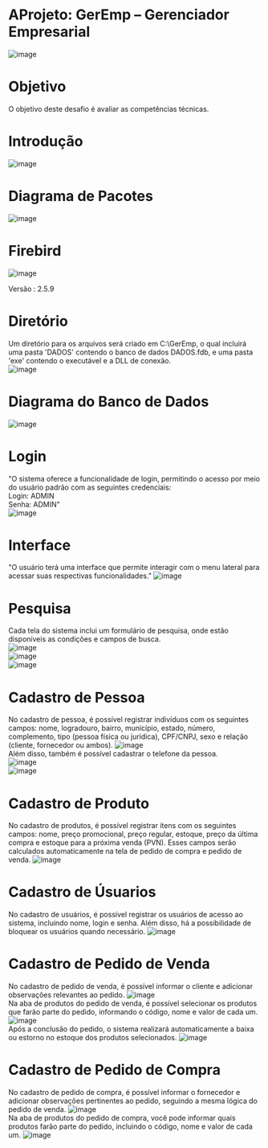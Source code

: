 AProjeto: GerEmp – Gerenciador Empresarial
===================
![image](https://github.com/lucasdefreitasroberto/GerEmp-Gerenciador-Empresarial/assets/68399974/d95826f7-4d05-4145-8a27-b64c4a2809d2)

# Objetivo
O objetivo deste desafio é avaliar as competências técnicas.

# Introdução
![image](https://github.com/lucasdefreitasroberto/GerEmp-Gerenciador-Empresarial/assets/68399974/8be63be9-a255-4c2e-99d4-d4649d218179)

#  Diagrama de Pacotes
![image](https://github.com/lucasdefreitasroberto/GerEmp-Gerenciador-Empresarial/assets/68399974/edeff5f5-b310-425c-992b-5a98eafe8771)

#  Firebird 
![image](https://github.com/lucasdefreitasroberto/GerEmp-Gerenciador-Empresarial/assets/68399974/5e687298-e7a2-4518-a682-68b1c1541c12)

   Versão : 2.5.9
<br>

#  Diretório
Um diretório para os arquivos será criado em C:\GerEmp, o qual incluirá uma pasta 'DADOS' contendo o banco de dados DADOS.fdb, e uma pasta 'exe' contendo o executável e a DLL de conexão.
<br>![image](https://github.com/lucasdefreitasroberto/GerEmp-Gerenciador-Empresarial/assets/68399974/c1e8415e-e149-4db3-b4ae-07dff799600e)
<br>

#  Diagrama do Banco de Dados
![image](https://github.com/lucasdefreitasroberto/GerEmp-Gerenciador-Empresarial/assets/68399974/d439e580-3859-4df4-b888-94d37c052cce)
<br>

#  Login
"O sistema oferece a funcionalidade de login, permitindo o acesso por meio do usuário padrão com as seguintes credenciais:
<br>
Login: ADMIN
<br>
Senha: ADMIN"
<br>
![image](https://github.com/lucasdefreitasroberto/GerEmp-Gerenciador-Empresarial/assets/68399974/4add352e-9962-4df8-a263-e560dcf90a17)


#  Interface
"O usuário terá uma interface que permite interagir com o menu lateral para acessar suas respectivas funcionalidades."
![image](https://github.com/lucasdefreitasroberto/GerEmp-Gerenciador-Empresarial/assets/68399974/a316c805-0dc4-4729-a188-51a0a6f20a5e)


#  Pesquisa
Cada tela do sistema inclui um formulário de pesquisa, onde estão disponíveis as condições e campos de busca.
<br>
![image](https://github.com/lucasdefreitasroberto/GerEmp-Gerenciador-Empresarial/assets/68399974/c2bcf1db-b177-4f39-a51a-3235cc09a17c)
<br>
![image](https://github.com/lucasdefreitasroberto/GerEmp-Gerenciador-Empresarial/assets/68399974/7d487192-4f1c-4b87-824e-f1159d80cd64)
<br>
![image](https://github.com/lucasdefreitasroberto/GerEmp-Gerenciador-Empresarial/assets/68399974/9052248d-374e-46e0-9011-9466c0e18531)
<br>

#  Cadastro de Pessoa
No cadastro de pessoa, é possível registrar indivíduos com os seguintes campos: nome, logradouro, bairro, município, estado, número, complemento, tipo (pessoa física ou jurídica), CPF/CNPJ, sexo e relação (cliente, fornecedor ou ambos).
![image](https://github.com/lucasdefreitasroberto/GerEmp-Gerenciador-Empresarial/assets/68399974/e6ad9b78-657e-478f-9e5b-0afe41e15f36)
<br>
Além disso, também é possível cadastrar o telefone da pessoa.
<br>
![image](https://github.com/lucasdefreitasroberto/GerEmp-Gerenciador-Empresarial/assets/68399974/69558e05-6b0c-4a8f-9c1b-360ef8e90ead)
<br>
![image](https://github.com/lucasdefreitasroberto/GerEmp-Gerenciador-Empresarial/assets/68399974/b14b8386-b6c0-4091-b852-c47d2ce0fe4f)


#  Cadastro de Produto
No cadastro de produtos, é possível registrar itens com os seguintes campos: nome, preço promocional, preço regular, estoque, preço da última compra e estoque para a próxima venda (PVN). Esses campos serão calculados automaticamente na tela de pedido de compra e pedido de venda.
![image](https://github.com/lucasdefreitasroberto/GerEmp-Gerenciador-Empresarial/assets/68399974/669eb0da-dbc8-4367-8946-1de0266da0cb)

#  Cadastro de Úsuarios
No cadastro de usuários, é possível registrar os usuários de acesso ao sistema, incluindo nome, login e senha. Além disso, há a possibilidade de bloquear os usuários quando necessário.
![image](https://github.com/lucasdefreitasroberto/GerEmp-Gerenciador-Empresarial/assets/68399974/dc06bd30-c975-4ea7-ae71-2c04e65616ad)

#  Cadastro de Pedido de Venda
No cadastro de pedido de venda, é possível informar o cliente e adicionar observações relevantes ao pedido.
![image](https://github.com/lucasdefreitasroberto/GerEmp-Gerenciador-Empresarial/assets/68399974/3a79ffb5-a8ff-4d54-94ad-11231f46fc71)
<br>
Na aba de produtos do pedido de venda, é possível selecionar os produtos que farão parte do pedido, informando o código, nome e valor de cada um. 
![image](https://github.com/lucasdefreitasroberto/GerEmp-Gerenciador-Empresarial/assets/68399974/4e390332-e7c7-436c-816a-78bdd9364058)
<br>
Após a conclusão do pedido, o sistema realizará automaticamente a baixa ou estorno no estoque dos produtos selecionados.
![image](https://github.com/lucasdefreitasroberto/GerEmp-Gerenciador-Empresarial/assets/68399974/a0d0ee7c-d799-4588-af24-4c0b53bde513)

#  Cadastro de Pedido de Compra 
No cadastro de pedido de compra, é possível informar o fornecedor e adicionar observações pertinentes ao pedido, seguindo a mesma lógica do pedido de venda.
![image](https://github.com/lucasdefreitasroberto/GerEmp-Gerenciador-Empresarial/assets/68399974/b0cf8ed1-12a4-4ff6-880e-acbc9e4f0a98)
<br>
Na aba de produtos do pedido de compra, você pode informar quais produtos farão parte do pedido, incluindo o código, nome e valor de cada um.
![image](https://github.com/lucasdefreitasroberto/GerEmp-Gerenciador-Empresarial/assets/68399974/34cd61ec-74e6-4b4f-b325-c48e7bb791c8)



